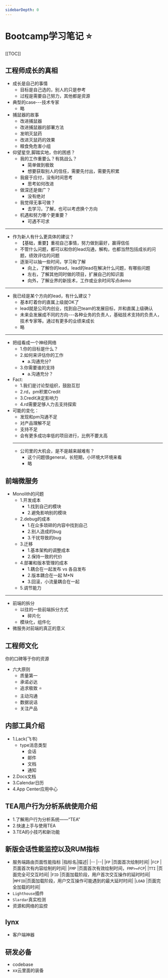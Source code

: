 ```yaml
---
sidebarDepth: 0
---
```

# Bootcamp学习笔记 :star:
[[TOC]]
## 工程师成长的真相
- 成长是自己的事情
  - 目标是自己选的，别人的只是参考
  - 过程是需要自己努力，其他都是资源
- 典型的case---技术专家
  - 略
- 捕鼠器的故事
  - 改进捕鼠器
  - 改进捕鼠器的部署方法
  - 发明灭鼠药
  - 改进灭鼠药的效果
  - 粮食免危害小组
- 仰望星空,脚踏实地，你的困惑？
  - 我的工作重要么？有挑战么？
    - 简单做到极致
    - 想要获取别人的信任，需要先付出，需要先积累
  - 我疲于应付，没有时间思考
    - 思考如何改进
  - 做深还是做广？
    - 没有绝对
  - 我觉得无事可做？
    - 去学习，了解，也可以考虑换个方向
  - 机遇和努力哪个更重要？
    - 可遇不可求
***
- 作为新人有什么更具体的建议？
  - 【基础，重要】重视自己事情，努力做到最好，赢得信任
  - 不管什么问题，都可以和你的lead沟通，解构，也都当然包括成长的问题，绩效评估的问题
  - 逐渐可以抽一些时间，学习和了解
    - 向上，了解你的lead，lead的lead在解决什么问题，有哪些问题
    - 左右，了解其他同时做的项目，扩展自己的知识面
    - 向外，了解业界的新技术，工作或业余时间写点demo
***
- 我已经是某个方向的lead，有什么建议？
  - 基本盯着你的直属上级就OK了
  - lead就是公司内创业，找到自己team的发展目标，并和直属上级确认
  - 未来会发展成不同的方向---各种业务的负责人，基础技术支持的负责人，技术专家等。通过有更多的业绩来成长
  - 略
***
- 把组看成一个神经网络
  - 1.你的目标是什么？
  - 2.如何来评估你的工作
    - a.沟通充分?
  - 3.你需要谁的支持
    - a.沟通充分？
- Fact:
  - 1.我们是讨论型组织，鼓励互怼
  - 2.rd，pm积累Credit
  - 3.Credit决定影响力
  - 4.rd需要足够人力去支持探索
- 可能的变化：
  - 发现和pm沟通不足
  - 对产品理解不足
  - 支持不足
  - 会有更多成功率低的项目进行，比例不要太高
  ***
  - 公司里的大机会，是不是越来越难有？
    - 这个问题很general，长短期，小环境大环境来看
    -  略

## 前端微服务
  - Monolith的问题
    - 1.开发成本
      - 1.找到自己的模块
      - 2.避免影响别的模块
    - 2.debug的成本
      - 1.在众多琐碎的内容中找到自己
      - 2.别人造成的bug
      - 3.干扰导致的bug
    - 3.迁移
      - 1.基本架构的调整成本
      - 2.保持一致的代价
    - 4.部署和版本管理的成本
      - 1.耦合在一起发布 vs 各自发布
      - 2.版本耦合在一起 M*N
      - 3.回滚，小流量耦合在一起
    - 5.调节能力
  ***
  - 前端的拆分
    - 以往的一些前端拆分方式
      - 碎片化
    - 模块化，组件化
  - 微服务对前端的真正的意义

## 工程师文化
你的口碑等于你的资源
- 六大原则
  - 质量第一
  - 承诺必达
  - 追求极致 :star:
  - 主动沟通
  - 数据说话
  - 关注产品

## 内部工具介绍
- 1.Lack(飞书)
  - type消息类型
    - 会话
    - 邮件
    - 文档
    - 通知
- 2.Docs文档
- 3.Calendar日历
- 4.App Center应用中心

## TEA用户行为分析系统使用介绍
- 1.了解用户行为分析系统——“TEA” 
- 2.快速上手与使用TEA 
- 3.TEA的小技巧和新功能

## 新版会话性能监控以及RUM指标
- 服务端路由页面性能指标
|指标名|描述|
|--   |--|
|`FP`   |页面首次绘制时间|
|`FCP`  |页面首次有内容绘制的时间|
|`FMP`  |页面首次有效绘制时间，`FMP>=FCP`|
|`TTI`  |页面完全可交互时间|
|`FID`  |页面加载阶段，用户首次交互操作的延时时间|
|`MPFID`|页面加载阶段，用户交互操作可能遇到的最大延时时间|
|`LOAD` |页面完全加载的时间|
- `Lighthouse`插件
- `Slardar`真实检测
- 资源和网络的监控

## lynx
- 客户端神器

## 研发必备
- codebase
- xx云里面的装备